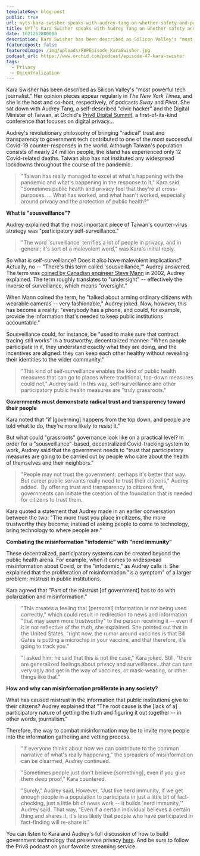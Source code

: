 ```yaml
---
templateKey: blog-post
public: true
url: nyts-kara-swisher-speaks-with-audrey-tang-on-whether-safety-and-privacy-can-coexist
title: NYT’s Kara Swisher speaks with Audrey Tang on whether safety and privacy can co-exist
date: 1621252800000
description: Kara Swisher has been described as Silicon Valley's "most powerful tech journalist.” Her opinion pieces appear regularly in The New York Times, and she is the host and co-host, respectively, of podcasts Sway and Pivot.
featuredpost: false
featuredimage: /img/uploads/P8PEpisode_KaraSwisher.jpg
podcast_url: https://www.orchid.com/podcast/episode-47-kara-swisher
tags:
  - Privacy
  - Decentralization
---
```

Kara Swisher has been described as Silicon Valley's "most powerful tech journalist." Her opinion pieces appear regularly in *The New York Times*, and she is the host and co-host, respectively, of podcasts *Sway* and *Pivot*. She sat down with Audrey Tang, a self-described "civic hacker" and the Digital Minister of Taiwan, at Orchid's [Priv8 Digital Summit](/highlights-from-priv8-orchids-virtual-privacy-summit/), a first-of-its-kind conference that focuses on digital privacy...

Audrey's revolutionary philosophy of bringing "radical" trust and transparency to government tech contributed to one of the most successful Covid-19 counter-responses in the world. Although Taiwan's population consists of nearly 24 million people, the island has experienced only 12 Covid-related deaths. Taiwan also has not instituted any widespread lockdowns throughout the course of the pandemic.

> "Taiwan has really managed to excel at what's happening with the pandemic and what's happening in the response to it," Kara said. "Sometimes public health and privacy feel that they're at cross-purposes. ... What has worked, and what hasn't worked, especially around privacy and the protection of public health?"

**What is "sousveillance"?**

Audrey explained that the most important piece of Taiwan's counter-virus strategy was "participatory self-surveillance."

> "The word 'surveillance' terrifies a lot of people in privacy, and in general; it's sort of a malevolent word," was Kara's initial reply.

So what is self-surveillance? Does it also have malevolent implications? Actually, no -- "There's this term called 'sousveillance,'" Audrey answered. The term was [coined by Canadian engineer Steve Mann](http://wearcam.org/sousveillance.htm) in 2002, Audrey explained. The term roughly translates to "undersight" -- effectively the inverse of surveillance, which means "oversight."

When Mann coined the term, he "talked about arming ordinary citizens with wearable cameras -- very fashionable," Audrey joked. Now, however, this has become a reality: "everybody has a phone, and could, for example, provide the information that's needed to keep public institutions accountable."

Sousveillance could, for instance, be "used to make sure that contract tracing still works" in a trustworthy, decentralized manner: "When people participate in it, they understand exactly what they are doing, and the incentives are aligned: they can keep each other healthy without revealing their identities to the wider community."

> "This kind of self-surveillance enables the kind of public health measures that can go to places where traditional, top-down measures could not," Audrey said. In this way, self-surveillance and other participatory public health measures are "truly grassroots."

**Governments must demonstrate radical trust and transparency toward their people**

Kara noted that "if [governing] happens from the top down, and people are told what to do, they're more likely to resist it."

But what could "grassroots" governance look like on a practical level? In order for a "sousveillance"-based, decentralized Covid-tracking system to work, Audrey said that the government needs to "trust that participatory measures are going to be carried out by people who care about the health of themselves and their neighbors."

> "People may not trust the government; perhaps it's better that way. But career public servants really need to trust their citizens," Audrey added.  By offering trust and transparency to citizens first, governments can initiate the creation of the foundation that is needed for citizens to trust them.

Kara quoted a statement that Audrey made in an earlier conversation between the two: "The more trust you place in citizens, the more trustworthy they become; instead of asking people to come to technology, bring technology to where people are."

**Combating the misinformation "infodemic" with "nerd immunity"**

These decentralized, participatory systems can be created beyond the public health arena. For example, when it comes to widespread misinformation about Covid, or the "infodemic," as Audrey calls it. She explained that the proliferation of misinformation "is a symptom" of a larger problem: mistrust in public institutions.

Kara agreed that "Part of the mistrust [of government] has to do with polarization and misinformation."

> "This creates a feeling that [personal] information is not being used correctly," which could result in redirection to news and information "that may seem more trustworthy" to the person receiving it -- even if it is not reflective of the truth, she explained. She pointed out that in the United States, "right now, the rumor around vaccines is that Bill Gates is putting a microchip in your vaccine, and that therefore, it's going to track you."

> "I asked him; he said that this is not the case," Kara joked. Still, "there are generalized feelings about privacy and surveillance...that can turn very ugly and get in the way of vaccines, or mask-wearing, or other things like that."

**How and why can misinformation proliferate in any society?**

What has caused mistrust in the information that public institutions give to their citizens? Audrey explained that "The root cause is the [lack of a] participatory nature of getting the truth and figuring it out together -- in other words, journalism."

Therefore, the way to combat misinformation may be to invite more people into the information gathering and vetting process.

> "If everyone thinks about how we can contribute to the common narrative of what's really happening," the spreaders of misinformation can be disarmed, Audrey continued.

> "Sometimes people just don't believe [something], even if you give them deep proof," Kara countered.

> "Surely," Audrey said. However, "Just like herd immunity, if we get enough people in a population to participate in just a little bit of fact-checking, just a little bit of news work -- it builds 'nerd immunity,'" Audrey said. That way, "Even if a certain individual believes a certain thing and shares it, it's less likely that people who have participated in fact-finding will re-share it."

You can listen to Kara and Audrey's full discussion of how to build government technology that preserves privacy [here](https://www.youtube.com/watch?v=d70HOquQlH0&ab_channel=OrchidLabs). And be sure to follow the Priv8 podcast on your favorite streaming service.